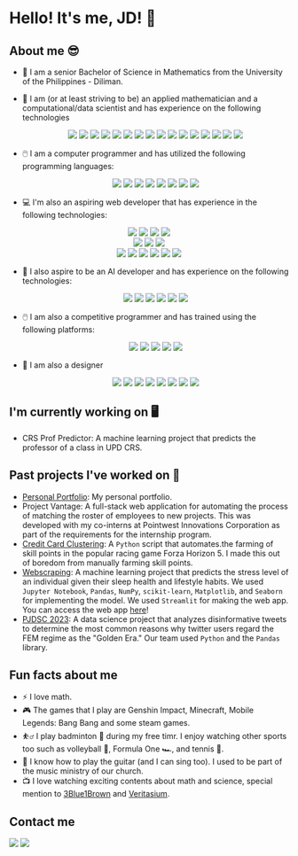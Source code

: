 # Hello! It's me, JD! 👋

## About me 😎
- 🌻 I am a senior Bachelor of Science in Mathematics from the University of the Philippines - Diliman.
- 🔢 I am (or at least striving to be) an applied mathematician and a computational/data scientist and has experience on the following technologies
  <div align="center">
    <img src="https://img.shields.io/badge/-LaTeX-008080?style=flat&logo=latex&logoColor=white" /> <img src="https://img.shields.io/badge/typst-239DAD.svg?style=for-the-badge&logo=typst&logoColor=white" /> <img src="https://img.shields.io/badge/Numpy-777BB4?style=for-the-badge&logo=numpy&logoColor=white" />
     <img src="https://img.shields.io/badge/-Pandas-333333?style=flat&logo=pandas" />  <img src="https://img.shields.io/badge/-Scipy-blue?style=flat&logo=Scipy&logoColor=white" />   <img src="https://img.shields.io/badge/-Matplotlib-000000?style=flat&logo=python" /> <img src="https://img.shields.io/badge/scikit--learn-%23F7931E.svg?style=for-the-badge&logo=scikit-learn&logoColor=white" /> <img src="https://img.shields.io/badge/Plotly-%233F4F75.svg?style=for-the-badge&logo=plotly&logoColor=white" /> <img src="https://img.shields.io/badge/-Seaborn-3776AB?style=flat&logo=python&logoColor=white&size=40x40" /> <img src="https://img.shields.io/badge/TensorFlow-FF6F00?style=for-the-badge&logo=tensorflow&logoColor=white" /> <img src="https://img.shields.io/badge/PyTorch-EE4C2C?style=for-the-badge&logo=pytorch&logoColor=white" />
    <img src="https://img.shields.io/badge/opencv-%23white.svg?style=for-the-badge&logo=opencv&logoColor=white" /> <img src="https://img.shields.io/badge/Qiskit-%236929C4.svg?style=for-the-badge&logo=Qiskit&logoColor=white" /> <img src="https://img.shields.io/badge/jupyter-%23FA0F00.svg?style=for-the-badge&logo=jupyter&logoColor=white" /> <img src="https://img.shields.io/badge/Google%20Colab-%23F9A825.svg?style=for-the-badge&logo=googlecolab&logoColor=white" /> <img src="https://img.shields.io/badge/Microsoft_Excel-217346?style=for-the-badge&logo=microsoft-excel&logoColor=white" /> 
  </div>
  
- 🖱️ I am a computer programmer and has utilized the following programming languages:
  <div align="center">
  <img src="https://img.shields.io/badge/python-3670A0?style=for-the-badge&logo=python&logoColor=ffdd54" /> <img src="https://shields.io/badge/JavaScript-F7DF1E?logo=JavaScript&logoColor=000&style=flat-square" /> <img src="https://img.shields.io/badge/-C/C++-lightpink?style=for-the-badge&logo=c&logoColor=black" /> <img src="https://shields.io/badge/TypeScript-3178C6?logo=TypeScript&logoColor=FFF&style=flat-square" /> <img src="https://img.shields.io/badge/Go-00ADD8?logo=Go&logoColor=white&style=for-the-badge" />  <img src="https://img.shields.io/badge/C%23-239120?style=flat&logo=unity&logoColor=white" /> <img src="https://img.shields.io/badge/r-%23276DC3.svg?style=for-the-badge&logo=r&logoColor=white" /> <img src="https://img.shields.io/badge/rust-%23000000.svg?style=for-the-badge&logo=rust&logoColor=white" /> 
  
</div>

- 💻 I'm also an aspiring web developer that has experience in the following technologies:
<div align="center">
  <!--Frontend-->
  <img src="https://img.shields.io/badge/html5-%23E34F26.svg?style=for-the-badge&logo=html5&logoColor=white" />
  <img src="[https://img.shields.io/badge/Next.js-000?logo=nextdotjs&logoColor=fff&style=for-the-badge](https://img.shields.io/badge/Django-092E20?style=for-the-badge&logo=django&logoColor=green)" /> <img src="https://img.shields.io/badge/React-20232A?style=for-the-badge&logo=react&logoColor=61DAFB"/>  <img src="https://img.shields.io/badge/Flask-000000?style=for-the-badge&logo=Flask&logoColor=white" />

  <br />
  <!--CSS-->
  <img src="https://img.shields.io/badge/Bootstrap-563D7C?style=for-the-badge&logo=bootstrap&logoColor=white" /> 
  <img src="https://img.shields.io/badge/Tailwind_CSS-38B2AC?style=for-the-badge&logo=tailwind-css&logoColor=white" />
  <img src="https://img.shields.io/badge/Flutter-02569B?style=flat&logo=flutter&logoColor=white" />

  <br />
  <!--Backend-->
  <img src="https://img.shields.io/badge/php-%23777BB4.svg?style=for-the-badge&logo=php&logoColor=white" />
  <img src="https://img.shields.io/badge/FastAPI-005571?style=for-the-badge&logo=fastapi" />
  <img src="https://img.shields.io/badge/mysql-4479A1.svg?style=for-the-badge&logo=mysql&logoColor=white" />
  <img src="https://img.shields.io/badge/postgresql-4169e1?style=for-the-badge&logo=postgresql&logoColor=white" />
  <img src="https://img.shields.io/badge/SQLite-07405E?style=flat&compact=true&logo=sqlite&logoColor=white" />
  <img src="https://img.shields.io/badge/node.js-339933?style=for-the-badge&logo=Node.js&logoColor=white" />
  
</div>

- 🤖 I also aspire to be an AI developer and has experience on the following technologies:
  <div align="center">
    <img src="https://img.shields.io/badge/chatGPT-74aa9c?style=for-the-badge&logo=openai&logoColor=white" /> <img src="https://img.shields.io/badge/github_copilot-8957E5?style=for-the-badge&logo=github-copilot&logoColor=white" /> <img src="https://img.shields.io/badge/github_copilot-8957E5?style=for-the-badge&logo=github-copilot&logoColor=white" /> <img src="https://img.shields.io/badge/google%20gemini-8E75B2?style=for-the-badge&logo=google%20gemini&logoColor=white" /> <img src="https://img.shields.io/badge/perplexity-000000?style=for-the-badge&logo=perplexity&logoColor=088F8F" /> <img src="https://img.shields.io/badge/Streamlit-%23FE4B4B.svg?style=for-the-badge&logo=streamlit&logoColor=white" />
  </div>

- 🖱️ I am also a competitive programmer and has trained using the following platforms:
  <div align="center">
    <img src="https://img.shields.io/badge/CodeChef-%23964B00.svg?style=for-the-badge&logo=CodeChef&logoColor=white" />
    <img src="https://img.shields.io/badge/Codeforces-445f9d?style=for-the-badge&logo=Codeforces&logoColor=white" />
    <img src="https://img.shields.io/badge/-Hackerrank-2EC866?style=for-the-badge&logo=HackerRank&logoColor=white" />
    <img src="https://img.shields.io/badge/Kaggle-035a7d?style=for-the-badge&logo=kaggle&logoColor=white" />
    <img src="https://img.shields.io/badge/LeetCode-000000?style=for-the-badge&logo=LeetCode&logoColor=#d16c06" />
  </div>

- 🎨 I am also a designer
  <div align="center">
    <img src="https://img.shields.io/badge/figma-%23F24E1E.svg?style=for-the-badge&logo=figma&logoColor=white" />
    <img src="https://img.shields.io/badge/adobe%20illustrator-%23FF9A00.svg?style=for-the-badge&logo=adobe%20illustrator&logoColor=white" />
    <img src="https://img.shields.io/badge/Adobe%20InDesign-49021F?style=for-the-badge&logo=adobeindesign&logoColor=white" />
    <img src="https://img.shields.io/badge/adobe%20photoshop-%2331A8FF.svg?style=for-the-badge&logo=adobe%20photoshop&logoColor=white" />
    <img src="ttps://img.shields.io/badge/Adobe%20Premiere%20Pro-9999FF.svg?style=for-the-badge&logo=Adobe%20Premiere%20Pro&logoColor=white" />
    <img src="https://img.shields.io/badge/Adobe%20Lightroom-31A8FF.svg?style=for-the-badge&logo=Adobe%20Lightroom&logoColor=white" />
    <img src="https://img.shields.io/badge/Adobe%20XD-470137?style=for-the-badge&logo=Adobe%20XD&logoColor=#FF61F6" />
    <img src="https://img.shields.io/badge/Canva-%2300C4CC.svg?style=for-the-badge&logo=Canva&logoColor=white" />
  </div>

## I'm currently working on 🖥️
- CRS Prof Predictor: A machine learning project that predicts the professor of a class in UPD CRS.

## Past projects I've worked on 📘
- [Personal Portfolio](https://): My personal portfolio.
- Project Vantage: A full-stack web application for automating the process of matching the roster of employees to new projects. This was developed with my co-interns at Pointwest Innovations Corporation as part of the requirements for the internship program.
- [Credit Card Clustering](https://github.com/): A `Python` script that automates.the farming of skill points in the popular racing game Forza Horizon 5. I made this out of boredom from manually farming skill points.
- [Webscraping](https://github.com/): A machine learning project that predicts the stress level of an individual given their sleep health and lifestyle habits. We used `Jupyter Notebook`, `Pandas`, `NumPy`, `scikit-learn`, `Matplotlib`, and `Seaborn` for implementing the model. We used `Streamlit` for making the web app. You can access the web app [here](https://stress-level-mlp.streamlit.app/)!
- [PJDSC 2023](https://github.com/): A data science project that analyzes disinformative tweets to determine the most common reasons why twitter users regard the FEM regime as the "Golden Era." Our team used `Python` and the `Pandas` library.

## Fun facts about me
- ⚡ I love math.
- 🎮 The games that I play are Genshin Impact, Minecraft, Mobile Legends: Bang Bang and some steam games.
- ⛹️‍♂️ I play badminton 🏸 during my free timr. I enjoy watching other sports too such as volleyball 🏐, Formula One 🏎️, and tennis 🎾.
- 🎸 I know how to play the guitar (and I can sing too). I used to be part of the music ministry of our church.
- 📺 I love watching exciting contents about math and science, special mention to [3Blue1Brown](https://www.youtube.com/3blue1brown) and [Veritasium](https://www.youtube.com/veritasium).

## Contact me
<a href="[https://www.linkedin.com/in/calvin-james-maximo-685145268/](https://www.linkedin.com/in/jeremiah-daniel-regalario/)"><img src="https://img.shields.io/badge/LinkedIn-0A66C2?style=for-the-badge&logo=LinkedIn&logoColor=white"></a>
<a href="mailto:jaregalario@up.edu.ph"><img src="https://img.shields.io/badge/Gmail-EA4335?style=for-the-badge&logo=Gmail&logoColor=white"></a>
